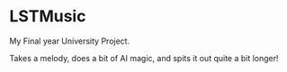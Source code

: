 # LSTMusic
My Final year University Project.

Takes a melody, does a bit of AI magic, and spits it out quite a bit longer!
